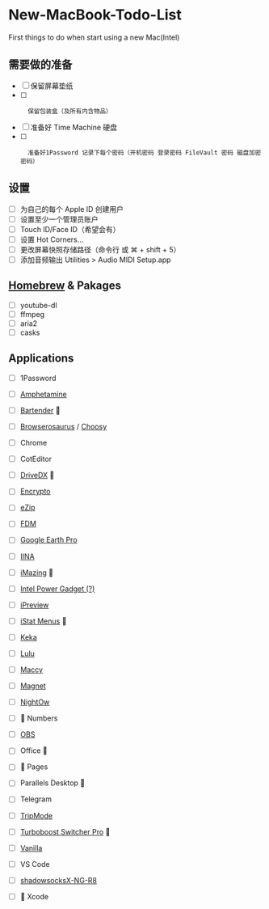 # New-MacBook-Todo-List
First things to do when start using a new Mac(Intel)

## 需要做的准备
- [ ] 	保留屏幕垫纸
- [ ]		保留包装盒（及所有内含物品）
- [ ] 	准备好 Time Machine 硬盘
- [ ]		准备好1Password 记录下每个密码（开机密码 登录密码 FileVault 密码 磁盘加密密码）

## 设置
- [ ] 为自己的每个 Apple ID 创建用户
- [ ] 设置至少一个管理员账户
- [ ] Touch ID/Face ID（希望会有）
- [ ] 设置 Hot Corners...
- [ ] 更改屏幕快照存储路径（命令行 或 ⌘ + shift + 5）
- [ ] 添加音频输出 Utilities > Audio MIDI Setup.app

## [Homebrew](https://brew.sh) & Pakages
- [ ] youtube-dl
- [ ] ffmpeg
- [ ] aria2
- [ ] casks

## Applications
- [ ]	1Password
- [ ]	[Amphetamine](https://apps.apple.com/us/app/amphetamine/id937984704?mt=12) 
- [ ]	[Bartender](https://www.macbartender.com/) 🔑
- [ ]	[Browserosaurus](https://browserosaurus.com/) / [Choosy](https://www.choosyosx.com)
- [ ]	Chrome
- [ ]	CotEditor
- [ ]	[DriveDX](https://binaryfruit.com/drivedx) 🔑
- [ ]	[Encrypto](https://apps.apple.com/cn/app/encrypto-secure-your-files/id935235287?l=en&mt=12) 
- [ ]	[eZip](https://ezip.awehunt.com/?locale=zh-CN)
- [ ]	[FDM](https://www.freedownloadmanager.org/download-fdm-for-mac.htm)
- [ ]	[Google Earth Pro](https://www.google.com/earth/versions/#earth-pro)
- [ ]	[IINA](https://iina.io/)
- [ ]	[iMazing](https://imazing.com/) 🔑
- [ ]	[Intel Power Gadget (?)](https://software.intel.com/en-us/articles/intel-power-gadget)
- [ ]	[iPreview](https://findergg.com)
- [ ]	[iStat Menus](https://bjango.com/mac/istatmenus/) 🔑
- [ ]	[Keka](https://www.keka.io/)
- [ ]	[Lulu](https://www.objective-see.com/products/lulu.html)
- [ ]	[Maccy](https://maccy.app)
- [ ]	[Magnet](https://apps.apple.com/us/app/magnet/id441258766?mt=12)
- [ ]	[NightOw](https://nightowl.kramser.xyz/)
- [ ]	 Numbers
- [ ]	[OBS](https://obsproject.com/)
- [ ]	Office 🔑
- [ ]	 Pages
- [ ]	Parallels Desktop 🔑
- [ ]	Telegram
- [ ]	[TripMode](https://tripmode.ch)
- [ ]	[Turboboost Switcher Pro](https://gumroad.com/l/YeBQUF) 🔑
- [ ]	[Vanilla](https://matthewpalmer.net/vanilla/)
- [ ]	VS Code
- [ ]	[shadowsocksX-NG-R8](https://github.com/qinyuhang/ShadowsocksX-NG-R/releases)
- [ ]	 Xcode





